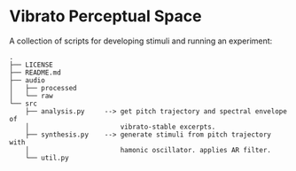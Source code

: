 # Vibrato Perceptual Space

A collection of scripts for developing stimuli and running an experiment:
```
.
├── LICENSE
├── README.md
├── audio
│   ├── processed
│   └── raw
└── src
    ├── analysis.py		--> get pitch trajectory and spectral envelope of
	│						vibrato-stable excerpts.
    ├── synthesis.py	--> generate stimuli from pitch trajectory with
	│						hamonic oscillator. applies AR filter.
    └── util.py
```
